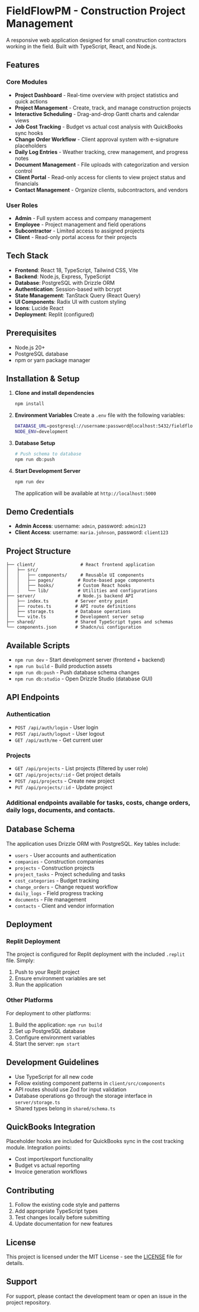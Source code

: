 # FieldFlowPM - Construction Project Management

A responsive web application designed for small construction contractors working in the field. Built with TypeScript, React, and Node.js.

## Features

### Core Modules
- **Project Dashboard** - Real-time overview with project statistics and quick actions
- **Project Management** - Create, track, and manage construction projects
- **Interactive Scheduling** - Drag-and-drop Gantt charts and calendar views
- **Job Cost Tracking** - Budget vs actual cost analysis with QuickBooks sync hooks
- **Change Order Workflow** - Client approval system with e-signature placeholders
- **Daily Log Entries** - Weather tracking, crew management, and progress notes
- **Document Management** - File uploads with categorization and version control
- **Client Portal** - Read-only access for clients to view project status and financials
- **Contact Management** - Organize clients, subcontractors, and vendors

### User Roles
- **Admin** - Full system access and company management
- **Employee** - Project management and field operations
- **Subcontractor** - Limited access to assigned projects
- **Client** - Read-only portal access for their projects

## Tech Stack

- **Frontend**: React 18, TypeScript, Tailwind CSS, Vite
- **Backend**: Node.js, Express, TypeScript
- **Database**: PostgreSQL with Drizzle ORM
- **Authentication**: Session-based with bcrypt
- **State Management**: TanStack Query (React Query)
- **UI Components**: Radix UI with custom styling
- **Icons**: Lucide React
- **Deployment**: Replit (configured)

## Prerequisites

- Node.js 20+
- PostgreSQL database
- npm or yarn package manager

## Installation & Setup

1. **Clone and install dependencies**
   ```bash
   npm install
   ```

2. **Environment Variables**
   Create a `.env` file with the following variables:
   ```bash
   DATABASE_URL=postgresql://username:password@localhost:5432/fieldflowpm
   NODE_ENV=development
   ```

3. **Database Setup**
   ```bash
   # Push schema to database
   npm run db:push
   ```

4. **Start Development Server**
   ```bash
   npm run dev
   ```

   The application will be available at `http://localhost:5000`

## Demo Credentials

- **Admin Access**: username: `admin`, password: `admin123`
- **Client Access**: username: `maria.johnson`, password: `client123`

## Project Structure

```
├── client/                 # React frontend application
│   ├── src/
│   │   ├── components/     # Reusable UI components
│   │   ├── pages/         # Route-based page components
│   │   ├── hooks/         # Custom React hooks
│   │   └── lib/           # Utilities and configurations
├── server/                # Node.js backend API
│   ├── index.ts          # Server entry point
│   ├── routes.ts         # API route definitions
│   ├── storage.ts        # Database operations
│   └── vite.ts           # Development server setup
├── shared/               # Shared TypeScript types and schemas
└── components.json       # Shadcn/ui configuration
```

## Available Scripts

- `npm run dev` - Start development server (frontend + backend)
- `npm run build` - Build production assets
- `npm run db:push` - Push database schema changes
- `npm run db:studio` - Open Drizzle Studio (database GUI)

## API Endpoints

### Authentication
- `POST /api/auth/login` - User login
- `POST /api/auth/logout` - User logout
- `GET /api/auth/me` - Get current user

### Projects
- `GET /api/projects` - List projects (filtered by user role)
- `GET /api/projects/:id` - Get project details
- `POST /api/projects` - Create new project
- `PUT /api/projects/:id` - Update project

### Additional endpoints available for tasks, costs, change orders, daily logs, documents, and contacts.

## Database Schema

The application uses Drizzle ORM with PostgreSQL. Key tables include:
- `users` - User accounts and authentication
- `companies` - Construction companies
- `projects` - Construction projects
- `project_tasks` - Project scheduling and tasks
- `cost_categories` - Budget tracking
- `change_orders` - Change request workflow
- `daily_logs` - Field progress tracking
- `documents` - File management
- `contacts` - Client and vendor information

## Deployment

### Replit Deployment
The project is configured for Replit deployment with the included `.replit` file. Simply:
1. Push to your Replit project
2. Ensure environment variables are set
3. Run the application

### Other Platforms
For deployment to other platforms:
1. Build the application: `npm run build`
2. Set up PostgreSQL database
3. Configure environment variables
4. Start the server: `npm start`

## Development Guidelines

- Use TypeScript for all new code
- Follow existing component patterns in `client/src/components`
- API routes should use Zod for input validation
- Database operations go through the storage interface in `server/storage.ts`
- Shared types belong in `shared/schema.ts`

## QuickBooks Integration

Placeholder hooks are included for QuickBooks sync in the cost tracking module. Integration points:
- Cost import/export functionality
- Budget vs actual reporting
- Invoice generation workflows

## Contributing

1. Follow the existing code style and patterns
2. Add appropriate TypeScript types
3. Test changes locally before submitting
4. Update documentation for new features

## License

This project is licensed under the MIT License - see the [LICENSE](LICENSE) file for details.

## Support

For support, please contact the development team or open an issue in the project repository.